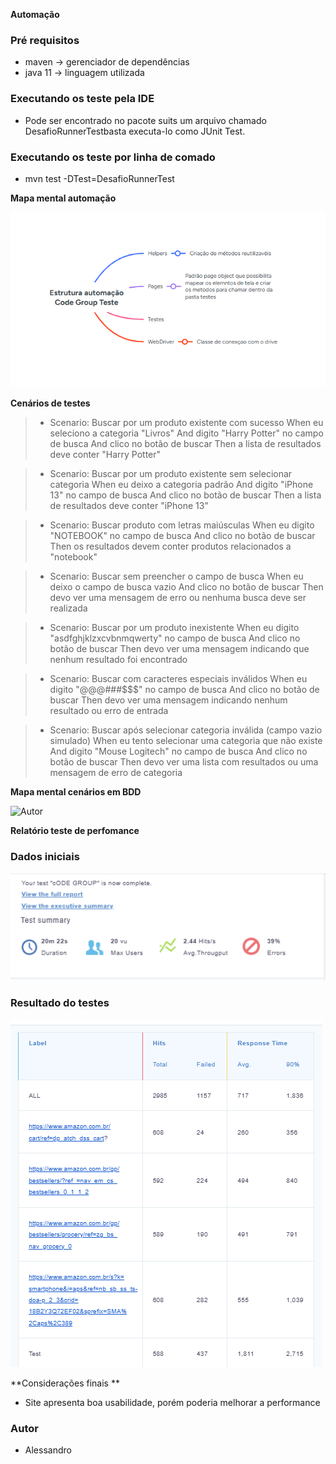 **Automação**

### Pré requisitos

* maven -> gerenciador de dependências
* java 11 -> linguagem utilizada

### Executando os teste pela IDE

* Pode ser encontrado no pacote suits um arquivo chamado DesafioRunnerTestbasta executa-lo como JUnit Test. 

### Executando os teste por linha de comado
* mvn test -DTest=DesafioRunnerTest

**Mapa mental automação**

![Autor](img/EstrturaAutomação.png)

**Cenários de testes**

> * Scenario: Buscar por um produto existente com sucesso
    When eu seleciono a categoria "Livros"
    And digito "Harry Potter" no campo de busca
    And clico no botão de buscar
    Then a lista de resultados deve conter "Harry Potter"

> *  Scenario: Buscar por um produto existente sem selecionar categoria
    When eu deixo a categoria padrão
    And digito "iPhone 13" no campo de busca
    And clico no botão de buscar
    Then a lista de resultados deve conter "iPhone 13"

> *  Scenario: Buscar produto com letras maiúsculas
    When eu digito "NOTEBOOK" no campo de busca
    And clico no botão de buscar
    Then os resultados devem conter produtos relacionados a "notebook"

> *  Scenario: Buscar sem preencher o campo de busca
    When eu deixo o campo de busca vazio
    And clico no botão de buscar
    Then devo ver uma mensagem de erro ou nenhuma busca deve ser realizada

> *  Scenario: Buscar por um produto inexistente
    When eu digito "asdfghjklzxcvbnmqwerty" no campo de busca
    And clico no botão de buscar
    Then devo ver uma mensagem indicando que nenhum resultado foi encontrado

> *  Scenario: Buscar com caracteres especiais inválidos
    When eu digito "@@@###$$$" no campo de busca
    And clico no botão de buscar
    Then devo ver uma mensagem indicando nenhum resultado ou erro de entrada

> *  Scenario: Buscar após selecionar categoria inválida (campo vazio simulado)
    When eu tento selecionar uma categoria que não existe
    And digito "Mouse Logitech" no campo de busca
    And clico no botão de buscar
    Then devo ver uma lista com resultados ou uma mensagem de erro de categoria

**Mapa mental cenários em BDD**

![Autor](img/cenáriosNoFormatoBDD.png)

**Relatório teste de perfomance**

### Dados iniciais 

![Autor](img/dados.png)

### Resultado do testes 

![Autor](img/dadosTeste.png)

**Considerações finais **

* Site apresenta boa usabilidade, porém poderia melhorar a performance 

### Autor

* Alessandro